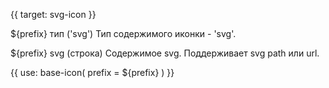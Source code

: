{{ target: svg-icon }}

${prefix} тип ('svg')
Тип содержимого иконки - 'svg'.

${prefix} svg (строка)
Содержимое svg. Поддерживает svg path или url.

{{ use: base-icon(
    prefix = ${prefix}
) }}